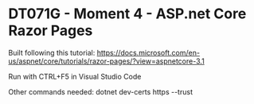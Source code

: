 # DT071G - Moment 4 - ASP.net Core Razor Pages

Built following this tutorial: https://docs.microsoft.com/en-us/aspnet/core/tutorials/razor-pages/?view=aspnetcore-3.1

Run with CTRL+F5 in Visual Studio Code



Other commands needed:
dotnet dev-certs https --trust